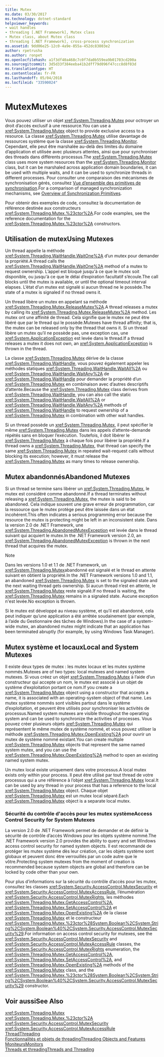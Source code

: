 ```yaml
---
title: Mutex
ms.date: 03/30/2017
ms.technology: dotnet-standard
helpviewer_keywords:
- wait handles
- threading [.NET Framework], Mutex class
- Mutex class, about Mutex class
- threading [.NET Framework], cross-process synchronization
ms.assetid: 9dd06e25-12c0-4a9e-855a-452dc83803e2
author: rpetrusha
ms.author: ronpet
ms.openlocfilehash: a1f3df40a468c7c0f7da0b559ea9b01703cd200a
ms.sourcegitcommit: 3d5d33f384eeba41b2dff79d096f47ccc8d8f03d
ms.translationtype: HT
ms.contentlocale: fr-FR
ms.lasthandoff: 05/04/2018
ms.locfileid: "33590024"
---
```

# <a name="mutexes"></a><span data-ttu-id="71c29-102">Mutex</span><span class="sxs-lookup"><span data-stu-id="71c29-102">Mutexes</span></span>
<span data-ttu-id="71c29-103">Vous pouvez utiliser un objet <xref:System.Threading.Mutex> pour octroyer un droit d’accès exclusif à une ressource.</span><span class="sxs-lookup"><span data-stu-id="71c29-103">You can use a <xref:System.Threading.Mutex> object to provide exclusive access to a resource.</span></span> <span data-ttu-id="71c29-104">La classe <xref:System.Threading.Mutex> utilise davantage de ressources système que la classe <xref:System.Threading.Monitor>. Cependant, elle peut être marshalée au-delà des limites du domaine d’application et utilisée avec plusieurs attentes, ainsi que pour synchroniser des threads dans différents processus.</span><span class="sxs-lookup"><span data-stu-id="71c29-104">The <xref:System.Threading.Mutex> class uses more system resources than the <xref:System.Threading.Monitor> class, but it can be marshaled across application domain boundaries, it can be used with multiple waits, and it can be used to synchronize threads in different processes.</span></span> <span data-ttu-id="71c29-105">Pour consulter une comparaison des mécanismes de synchronisation gérés, consultez [Vue d’ensemble des primitives de synchronisation](../../../docs/standard/threading/overview-of-synchronization-primitives.md).</span><span class="sxs-lookup"><span data-stu-id="71c29-105">For a comparison of managed synchronization mechanisms, see [Overview of Synchronization Primitives](../../../docs/standard/threading/overview-of-synchronization-primitives.md).</span></span>  
  
 <span data-ttu-id="71c29-106">Pour obtenir des exemples de code, consultez la documentation de référence destinée aux constructeurs <xref:System.Threading.Mutex.%23ctor%2A>.</span><span class="sxs-lookup"><span data-stu-id="71c29-106">For code examples, see the reference documentation for the <xref:System.Threading.Mutex.%23ctor%2A> constructors.</span></span>  
  
## <a name="using-mutexes"></a><span data-ttu-id="71c29-107">Utilisation de mutex</span><span class="sxs-lookup"><span data-stu-id="71c29-107">Using Mutexes</span></span>  
 <span data-ttu-id="71c29-108">Un thread appelle la méthode <xref:System.Threading.WaitHandle.WaitOne%2A> d’un mutex pour demander la propriété.</span><span class="sxs-lookup"><span data-stu-id="71c29-108">A thread calls the <xref:System.Threading.WaitHandle.WaitOne%2A> method of a mutex to request ownership.</span></span> <span data-ttu-id="71c29-109">L’appel est bloqué jusqu'à ce que le mutex soit disponible, ou jusqu'à ce que le délai d’expiration facultatif s’écoule.</span><span class="sxs-lookup"><span data-stu-id="71c29-109">The call blocks until the mutex is available, or until the optional timeout interval elapses.</span></span> <span data-ttu-id="71c29-110">L’état d’un mutex est signalé si aucun thread ne le possède.</span><span class="sxs-lookup"><span data-stu-id="71c29-110">The state of a mutex is signaled if no thread owns it.</span></span>  
  
 <span data-ttu-id="71c29-111">Un thread libère un mutex en appelant sa méthode <xref:System.Threading.Mutex.ReleaseMutex%2A>.</span><span class="sxs-lookup"><span data-stu-id="71c29-111">A thread releases a mutex by calling its <xref:System.Threading.Mutex.ReleaseMutex%2A> method.</span></span> <span data-ttu-id="71c29-112">Les mutex ont une affinité de thread. Cela signifie que le mutex ne peut être libéré que par le thread qui le possède.</span><span class="sxs-lookup"><span data-stu-id="71c29-112">Mutexes have thread affinity; that is, the mutex can be released only by the thread that owns it.</span></span> <span data-ttu-id="71c29-113">Si un thread libère un mutex qu’il ne possède pas, une exception cas, une <xref:System.ApplicationException> est levée dans le thread.</span><span class="sxs-lookup"><span data-stu-id="71c29-113">If a thread releases a mutex it does not own, an <xref:System.ApplicationException> is thrown in the thread.</span></span>  
  
 <span data-ttu-id="71c29-114">La classe <xref:System.Threading.Mutex> dérive de la classe <xref:System.Threading.WaitHandle>, vous pouvez également appeler les méthodes statiques <xref:System.Threading.WaitHandle.WaitAll%2A> ou <xref:System.Threading.WaitHandle.WaitAny%2A> de <xref:System.Threading.WaitHandle> pour demander la propriété d’un <xref:System.Threading.Mutex> en combinaison avec d’autres descriptifs d’attente.</span><span class="sxs-lookup"><span data-stu-id="71c29-114">Because the <xref:System.Threading.Mutex> class derives from <xref:System.Threading.WaitHandle>, you can also call the static <xref:System.Threading.WaitHandle.WaitAll%2A> or <xref:System.Threading.WaitHandle.WaitAny%2A> methods of <xref:System.Threading.WaitHandle> to request ownership of a <xref:System.Threading.Mutex> in combination with other wait handles.</span></span>  
  
 <span data-ttu-id="71c29-115">Si un thread possède un <xref:System.Threading.Mutex>, il peut spécifier le même <xref:System.Threading.Mutex> dans les appels d’attente-demande répétés sans en bloquer l’exécution. Toutefois, il doit libérer le <xref:System.Threading.Mutex> à chaque fois pour libérer la propriété.</span><span class="sxs-lookup"><span data-stu-id="71c29-115">If a thread owns a <xref:System.Threading.Mutex>, that thread can specify the same <xref:System.Threading.Mutex> in repeated wait-request calls without blocking its execution; however, it must release the <xref:System.Threading.Mutex> as many times to release ownership.</span></span>  
  
## <a name="abandoned-mutexes"></a><span data-ttu-id="71c29-116">Mutex abandonnés</span><span class="sxs-lookup"><span data-stu-id="71c29-116">Abandoned Mutexes</span></span>  
 <span data-ttu-id="71c29-117">Si un thread se termine sans libérer un <xref:System.Threading.Mutex>, le mutex est considéré comme abandonné.</span><span class="sxs-lookup"><span data-stu-id="71c29-117">If a thread terminates without releasing a <xref:System.Threading.Mutex>, the mutex is said to be abandoned.</span></span> <span data-ttu-id="71c29-118">Cela indique souvent une grave erreur de programmation, car la ressource que le mutex protège peut être laissée dans un état incohérent.</span><span class="sxs-lookup"><span data-stu-id="71c29-118">This often indicates a serious programming error because the resource the mutex is protecting might be left in an inconsistent state.</span></span> <span data-ttu-id="71c29-119">Dans la version 2.0 de .NET Framework, une <xref:System.Threading.AbandonedMutexException> est levée dans le thread suivant qui acquiert le mutex.</span><span class="sxs-lookup"><span data-stu-id="71c29-119">In the .NET Framework version 2.0, an <xref:System.Threading.AbandonedMutexException> is thrown in the next thread that acquires the mutex.</span></span>  
  
> [!NOTE]
>  <span data-ttu-id="71c29-120">Dans les versions 1.0 et 1.1 de .NET Framework, un <xref:System.Threading.Mutex>abandonné est signalé et le thread en attente suivant en obtient la propriété.</span><span class="sxs-lookup"><span data-stu-id="71c29-120">In the .NET Framework versions 1.0 and 1.1, an abandoned <xref:System.Threading.Mutex> is set to the signaled state and the next waiting thread gets ownership.</span></span> <span data-ttu-id="71c29-121">Si aucun thread n’est en attente, le <xref:System.Threading.Mutex> reste signalé.</span><span class="sxs-lookup"><span data-stu-id="71c29-121">If no thread is waiting, the <xref:System.Threading.Mutex> remains in a signaled state.</span></span> <span data-ttu-id="71c29-122">Aucune exception n'est levée.</span><span class="sxs-lookup"><span data-stu-id="71c29-122">No exception is thrown.</span></span>  
  
 <span data-ttu-id="71c29-123">Si le mutex est développé au niveau système, et qu’il est abandonné, cela peut indiquer qu’une application a été arrêtée soudainement (par exemple, à l’aide du Gestionnaire des tâches de Windows).</span><span class="sxs-lookup"><span data-stu-id="71c29-123">In the case of a system-wide mutex, an abandoned mutex might indicate that an application has been terminated abruptly (for example, by using Windows Task Manager).</span></span>  
  
## <a name="local-and-system-mutexes"></a><span data-ttu-id="71c29-124">Mutex système et locaux</span><span class="sxs-lookup"><span data-stu-id="71c29-124">Local and System Mutexes</span></span>  
 <span data-ttu-id="71c29-125">Il existe deux types de mutex : les mutex locaux et les mutex système nommés.</span><span class="sxs-lookup"><span data-stu-id="71c29-125">Mutexes are of two types: local mutexes and named system mutexes.</span></span> <span data-ttu-id="71c29-126">Si vous créez un objet <xref:System.Threading.Mutex> à l’aide d’un constructeur qui accepte un nom, le mutex est associé à un objet de système d’exploitation portant ce nom.</span><span class="sxs-lookup"><span data-stu-id="71c29-126">If you create a <xref:System.Threading.Mutex> object using a constructor that accepts a name, it is associated with an operating-system object of that name.</span></span> <span data-ttu-id="71c29-127">Les mutex système nommés sont visibles partout dans le système d’exploitation, et peuvent être utilisés pour synchroniser les activités de processus.</span><span class="sxs-lookup"><span data-stu-id="71c29-127">Named system mutexes are visible throughout the operating system and can be used to synchronize the activities of processes.</span></span> <span data-ttu-id="71c29-128">Vous pouvez créer plusieurs objets <xref:System.Threading.Mutex> qui représentent le même mutex de système nommé, et vous pouvez utiliser la méthode <xref:System.Threading.Mutex.OpenExisting%2A> pour ouvrir un mutex de système nommé existant.</span><span class="sxs-lookup"><span data-stu-id="71c29-128">You can create multiple <xref:System.Threading.Mutex> objects that represent the same named system mutex, and you can use the <xref:System.Threading.Mutex.OpenExisting%2A> method to open an existing named system mutex.</span></span>  
  
 <span data-ttu-id="71c29-129">Un mutex local existe uniquement dans votre processus.</span><span class="sxs-lookup"><span data-stu-id="71c29-129">A local mutex exists only within your process.</span></span> <span data-ttu-id="71c29-130">Il peut être utilisé par tout thread de votre processus qui a une référence à l’objet <xref:System.Threading.Mutex> local.</span><span class="sxs-lookup"><span data-stu-id="71c29-130">It can be used by any thread in your process that has a reference to the local <xref:System.Threading.Mutex> object.</span></span> <span data-ttu-id="71c29-131">Chaque objet <xref:System.Threading.Mutex> est un mutex local séparé.</span><span class="sxs-lookup"><span data-stu-id="71c29-131">Each <xref:System.Threading.Mutex> object is a separate local mutex.</span></span>  
  
### <a name="access-control-security-for-system-mutexes"></a><span data-ttu-id="71c29-132">Sécurité du contrôle d'accès pour les mutex système</span><span class="sxs-lookup"><span data-stu-id="71c29-132">Access Control Security for System Mutexes</span></span>  
 <span data-ttu-id="71c29-133">La version 2.0 de .NET Framework permet de demander et de définir la sécurité de contrôle d’accès Windows pour les objets système nommé.</span><span class="sxs-lookup"><span data-stu-id="71c29-133">The .NET Framework version 2.0 provides the ability to query and set Windows access control security for named system objects.</span></span> <span data-ttu-id="71c29-134">Il est recommandé de protéger les mutex système dès leur création, car les objets système sont globaux et peuvent donc être verrouillés par un code autre que le vôtre.</span><span class="sxs-lookup"><span data-stu-id="71c29-134">Protecting system mutexes from the moment of creation is recommended because system objects are global and therefore can be locked by code other than your own.</span></span>  
  
 <span data-ttu-id="71c29-135">Pour plus d’informations sur la sécurité du contrôle d’accès pour les mutex, consultez les classes <xref:System.Security.AccessControl.MutexSecurity> et <xref:System.Security.AccessControl.MutexAccessRule>, l’énumération <xref:System.Security.AccessControl.MutexRights>, les méthodes <xref:System.Threading.Mutex.GetAccessControl%2A>, <xref:System.Threading.Mutex.SetAccessControl%2A> et <xref:System.Threading.Mutex.OpenExisting%2A> de la classe <xref:System.Threading.Mutex> et le constructeur <xref:System.Threading.Mutex.%23ctor%28System.Boolean%2CSystem.String%2CSystem.Boolean%40%2CSystem.Security.AccessControl.MutexSecurity%29>.</span><span class="sxs-lookup"><span data-stu-id="71c29-135">For information on access control security for mutexes, see the <xref:System.Security.AccessControl.MutexSecurity> and <xref:System.Security.AccessControl.MutexAccessRule> classes, the <xref:System.Security.AccessControl.MutexRights> enumeration, the <xref:System.Threading.Mutex.GetAccessControl%2A>, <xref:System.Threading.Mutex.SetAccessControl%2A>, and <xref:System.Threading.Mutex.OpenExisting%2A> methods of the <xref:System.Threading.Mutex> class, and the <xref:System.Threading.Mutex.%23ctor%28System.Boolean%2CSystem.String%2CSystem.Boolean%40%2CSystem.Security.AccessControl.MutexSecurity%29> constructor.</span></span>  
  
## <a name="see-also"></a><span data-ttu-id="71c29-136">Voir aussi</span><span class="sxs-lookup"><span data-stu-id="71c29-136">See Also</span></span>  
 <xref:System.Threading.Mutex>  
 <xref:System.Threading.Mutex.%23ctor%2A>  
 <xref:System.Security.AccessControl.MutexSecurity>  
 <xref:System.Security.AccessControl.MutexAccessRule>  
 [<span data-ttu-id="71c29-137">Thread</span><span class="sxs-lookup"><span data-stu-id="71c29-137">Threading</span></span>](../../../docs/standard/threading/index.md)  
 [<span data-ttu-id="71c29-138">Fonctionnalités et objets de threading</span><span class="sxs-lookup"><span data-stu-id="71c29-138">Threading Objects and Features</span></span>](../../../docs/standard/threading/threading-objects-and-features.md)  
 [<span data-ttu-id="71c29-139">Moniteurs</span><span class="sxs-lookup"><span data-stu-id="71c29-139">Monitors</span></span>](http://msdn.microsoft.com/library/33fe4aef-b44b-42fd-9e72-c908e39e75db)  
 [<span data-ttu-id="71c29-140">Threads et threading</span><span class="sxs-lookup"><span data-stu-id="71c29-140">Threads and Threading</span></span>](../../../docs/standard/threading/threads-and-threading.md)
